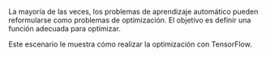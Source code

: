 La mayoría de las veces, los problemas de aprendizaje automático pueden reformularse como problemas de optimización. El objetivo es definir una función adecuada para optimizar.

Este escenario le muestra cómo realizar la optimización con TensorFlow.

